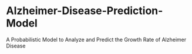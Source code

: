 # Alzheimer-Disease-Prediction-Model
A Probabilistic Model to Analyze and Predict the Growth Rate of Alzheimer Disease
